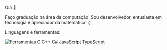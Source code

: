 Olá 👋

Faço graduação na área da computação. Sou desenvolvedor, entusiasta em tecnologia e apreciador da matemática! :)


Linguagens e ferramentas:

![Ferramentas](https://github.com/JohnCarvs/JohnCarvs/assets/92547485/61988ab6-739e-441e-a432-0b6bd54f62e0)
C C++ C# JavaScript TypeScript
